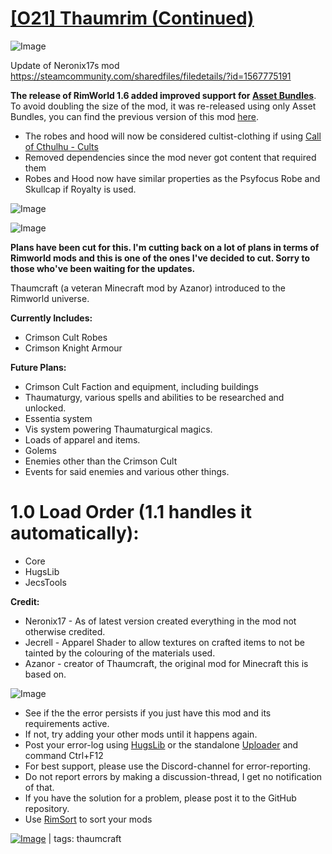 # [[O21] Thaumrim (Continued)](https://steamcommunity.com/sharedfiles/filedetails/?id=3498171167)

![Image](https://i.imgur.com/buuPQel.png)

Update of Neronix17s mod
https://steamcommunity.com/sharedfiles/filedetails/?id=1567775191

**The release of RimWorld 1.6 added improved support for [Asset Bundles](https://github.com/emipa606/AssetBuilder/blob/main/README.md)**.
To avoid doubling the size of the mod, it was re-released using only Asset Bundles, you can find the previous version of this mod [here](https://steamcommunity.com/sharedfiles/filedetails/?id=2397464835).

- The robes and hood will now be considered cultist-clothing if using [Call of Cthulhu - Cults](https://steamcommunity.com/sharedfiles/filedetails/?id=2249174783)
- Removed dependencies since the mod never got content that required them
- Robes and Hood now have similar properties as the Psyfocus Robe and Skullcap if Royalty is used.

![Image](https://i.imgur.com/pufA0kM.png)
	
![Image](https://i.imgur.com/Z4GOv8H.png)

**Plans have been cut for this. I'm cutting back on a lot of plans in terms of Rimworld mods and this is one of the ones I've decided to cut. Sorry to those who've been waiting for the updates.**

Thaumcraft (a veteran Minecraft mod by Azanor) introduced to the Rimworld universe.

**Currently Includes:**

- Crimson Cult Robes
- Crimson Knight Armour


**Future Plans:**

- Crimson Cult Faction and equipment, including buildings
- Thaumaturgy, various spells and abilities to be researched and unlocked.
- Essentia system
- Vis system powering Thaumaturgical magics.
- Loads of apparel and items.
- Golems
- Enemies other than the Crimson Cult
- Events for said enemies and various other things.


# **1.0 Load Order (1.1 handles it automatically):**


- Core 
- HugsLib
- JecsTools


**Credit:**

- Neronix17 - As of latest version created everything in the mod not otherwise credited.
- Jecrell - Apparel Shader to allow textures on crafted items to not be tainted by the colouring of the materials used.
- Azanor - creator of Thaumcraft, the original mod for Minecraft this is based on.


![Image](https://i.imgur.com/PwoNOj4.png)



-  See if the the error persists if you just have this mod and its requirements active.
-  If not, try adding your other mods until it happens again.
-  Post your error-log using [HugsLib](https://steamcommunity.com/workshop/filedetails/?id=818773962) or the standalone [Uploader](https://steamcommunity.com/sharedfiles/filedetails/?id=2873415404) and command Ctrl+F12
-  For best support, please use the Discord-channel for error-reporting.
-  Do not report errors by making a discussion-thread, I get no notification of that.
-  If you have the solution for a problem, please post it to the GitHub repository.
-  Use [RimSort](https://github.com/RimSort/RimSort/releases/latest) to sort your mods

 

[![Image](https://img.shields.io/github/v/release/emipa606/O21Thaumrim?label=latest%20version&style=plastic&color=9f1111&labelColor=black)](https://steamcommunity.com/sharedfiles/filedetails/changelog/3498171167) | tags:  thaumcraft
